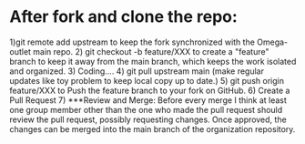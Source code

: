 # After fork and clone the repo:
1)git remote add upstream <URL>
to keep the fork synchronized with the Omega-outlet main repo.
2) git checkout -b feature/XXX
to create a "feature" branch to keep it away from the main branch, which keeps the work isolated and organized.
3) Coding....
4) git pull upstream main (make regular updates like toy problem to keep  local copy up to date.)
5) git push origin feature/XXX   to Push the feature branch to your fork on GitHub.
6) Create a Pull Request
7) ***Review and Merge: Before every merge I think at least one group member other than the one who made the pull request should review the pull request, possibly requesting changes. Once approved, the changes can be merged into the main branch of the organization repository.
